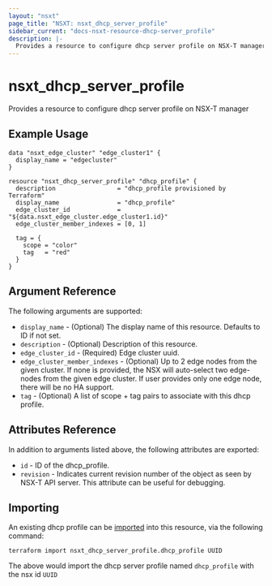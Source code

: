 ```yaml
---
layout: "nsxt"
page_title: "NSXT: nsxt_dhcp_server_profile"
sidebar_current: "docs-nsxt-resource-dhcp-server_profile"
description: |-
  Provides a resource to configure dhcp server profile on NSX-T manager
---
```


# nsxt_dhcp_server_profile

Provides a resource to configure dhcp server profile on NSX-T manager

## Example Usage

```hcl
data "nsxt_edge_cluster" "edge_cluster1" {
  display_name = "edgecluster"
}

resource "nsxt_dhcp_server_profile" "dhcp_profile" {
  description                 = "dhcp_profile provisioned by Terraform"
  display_name                = "dhcp_profile"
  edge_cluster_id             = "${data.nsxt_edge_cluster.edge_cluster1.id}"
  edge_cluster_member_indexes = [0, 1]

  tag = {
    scope = "color"
    tag   = "red"
  }
}
```

## Argument Reference

The following arguments are supported:

* `display_name` - (Optional) The display name of this resource. Defaults to ID if not set.
* `description` - (Optional) Description of this resource.
* `edge_cluster_id` - (Required) Edge cluster uuid.
* `edge_cluster_member_indexes` - (Optional) Up to 2 edge nodes from the given cluster. If none is provided, the NSX will auto-select two edge-nodes from the given edge cluster. If user provides only one edge node, there will be no HA support.
* `tag` - (Optional) A list of scope + tag pairs to associate with this dhcp profile.


## Attributes Reference

In addition to arguments listed above, the following attributes are exported:

* `id` - ID of the dhcp_profile.
* `revision` - Indicates current revision number of the object as seen by NSX-T API server. This attribute can be useful for debugging.


## Importing

An existing dhcp profile can be [imported][docs-import] into this resource, via the following command:

[docs-import]: /docs/import/index.html

```
terraform import nsxt_dhcp_server_profile.dhcp_profile UUID
```

The above would import the dhcp server profile named `dhcp_profile` with the nsx id `UUID`
